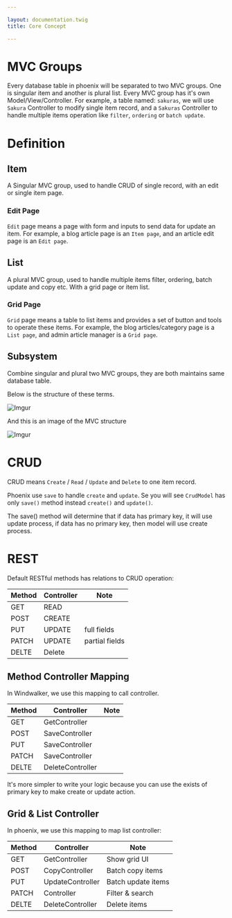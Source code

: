 ```yaml
---

layout: documentation.twig
title: Core Concept

---
```


# MVC Groups

Every database table in phoenix will be separated to two MVC groups. One is singular item and another is plural list.
Every MVC group has it's own Model/View/Controller. For example, a table named: `sakuras`, we will use `Sakura` Controller
to modify single item record, and a `Sakuras` Controller to handle multiple items operation like `filter`, `ordering` or `batch update`.

# Definition

## Item

A Singular MVC group, used to handle CRUD of single record, with an edit or single item page. 

### Edit Page

`Edit` page means a page with form and inputs to send data for update an item.
For example, a blog article page is an `Item page`, and an article edit page is an `Edit page`.

## List

A plural MVC group, used to handle multiple items filter, ordering, batch update and copy etc. With a grid page or item list.

### Grid Page

`Grid` page means a table to list items and provides a set of button and tools to operate these items.
For example, the blog articles/category page is a `List page`, and admin article manager is a `Grid page`.

## Subsystem

Combine singular and plural two MVC groups, they are both maintains same database table.

Below is the structure of these terms.

![Imgur](http://i.imgur.com/o8Wlh6i.jpg)

And this is an image of the MVC structure

![Imgur](http://i.imgur.com/iUbloBQ.jpg)

# CRUD

CRUD means `Create` / `Read` / `Update` and `Delete` to one item record.

Phoenix use `save` to handle `create` and `update`. Se you will see `CrudModel` has only `save()` method instead `create()` and `update()`.

The save() method will determine that if data has primary key, it will use update process, if data has no primary key, then model will use create process.

# REST

Default RESTful methods has relations to CRUD operation:

| Method | Controller | Note |
| --- | ---- | --- |
| GET | READ | |
| POST | CREATE | |
| PUT | UPDATE | full fields |
| PATCH | UPDATE | partial fields |
| DELTE | Delete | |

## Method Controller Mapping

In Windwalker, we use this mapping to call controller.

| Method | Controller | Note |
| --- | ---- | --- |
| GET | GetController | |
| POST | SaveController | |
| PUT | SaveController | |
| PATCH | SaveController | |
| DELTE | DeleteController | |

It's more simpler to write your logic because you can use the exists of primary key to make create or update action.

## Grid & List Controller

In phoenix, we use this mapping to map list controller:

| Method | Controller | Note |
| --- | ---- | --- |
| GET | GetController | Show grid UI |
| POST | CopyController | Batch copy items |
| PUT | UpdateController | Batch update items |
| PATCH | Controller | Filter & search |
| DELTE | DeleteController | Delete items |


